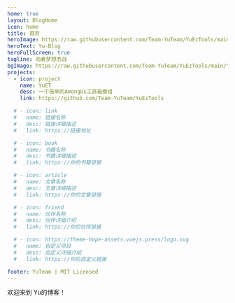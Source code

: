 ```yaml
---
home: true
layout: BlogHome
icon: home
title: 首页
heroImage: https://raw.githubusercontent.com/Team-YuTeam/YuEzTools/main/YuEzTools/Resources/Yu-Logo-tm.png
heroText: Yu-Blog
heroFullScreen: true
tagline: 向着梦想而战
bgImage: https://raw.githubusercontent.com/Team-YuTeam/YuEzTools/main/YuEzTools/Resources/YuET-BG.jpg
projects:
  - icon: project
    name: YuET
    desc: 一个简单的AmongUs工具箱模组
    link: https://github.com/Team-YuTeam/YuEzTools

  # - icon: link
  #   name: 链接名称
  #   desc: 链接详细描述
  #   link: https://链接地址

  # - icon: book
  #   name: 书籍名称
  #   desc: 书籍详细描述
  #   link: https://你的书籍链接

  # - icon: article
  #   name: 文章名称
  #   desc: 文章详细描述
  #   link: https://你的文章链接

  # - icon: friend
  #   name: 伙伴名称
  #   desc: 伙伴详细介绍
  #   link: https://你的伙伴链接

  # - icon: https://theme-hope-assets.vuejs.press/logo.svg
  #   name: 自定义项目
  #   desc: 自定义详细介绍
  #   link: https://你的自定义链接

footer: YuTeam | MIT Licensed
---
```


<!-- 这是一个博客主页的案例。

要使用此布局，你应该在页面前端设置 `layout: BlogHome` 和 `home: true`。

相关配置文档请见 [博客主页](https://theme-hope.vuejs.press/zh/guide/blog/home.html)。 -->


欢迎来到 Yu的博客！
